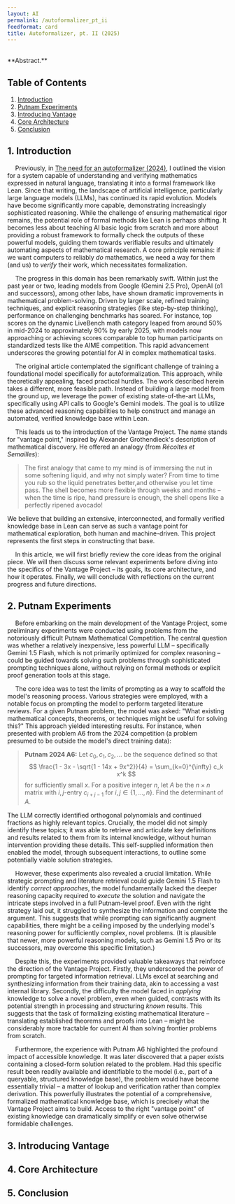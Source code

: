 ```yaml
---
layout: AI
permalink: /autoformalizer_pt_ii
feedformat: card
title: Autoformalizer, pt. II (2025)
---
```

<br>
**Abstract.** &nbsp; 


## Table of Contents

1. [Introduction](#1-introduction)
2. [Putnam Experiments](#2-putnam-experiments)
3. [Introducing Vantage](#3-introducing-vantage)
4. [Core Architecture](#4-core-architecture)
5. [Conclusion](#5-conclusion)


## 1. Introduction

&emsp; Previously, in [The need for an autoformalizer (2024)](/the_need_for_an_autoformalizer), I outlined the vision for a system capable of understanding and verifying mathematics expressed in natural language, translating it into a formal framework like Lean. Since that writing, the landscape of artificial intelligence, particularly large language models (LLMs), has continued its rapid evolution. Models have become significantly more capable, demonstrating increasingly sophisticated reasoning. While the challenge of ensuring mathematical rigor remains, the potential role of formal methods like Lean is perhaps shifting. It becomes less about teaching AI basic logic from scratch and more about providing a robust framework to formally check the outputs of these powerful models, guiding them towards verifiable results and ultimately automating aspects of mathematical research. A core principle remains: if we want computers to reliably *do* mathematics, we need a way for them (and us) to *verify* their work, which necessitates formalization.

&emsp; The progress in this domain has been remarkably swift. Within just the past year or two, leading models from Google (Gemini 2.5 Pro), OpenAI (o1 and successors), among other labs, have shown dramatic improvements in mathematical problem-solving. Driven by larger scale, refined training techniques, and explicit reasoning strategies (like step-by-step thinking), performance on challenging benchmarks has soared. For instance, top scores on the dynamic LiveBench math category leaped from around 50% in mid-2024 to approximately 90% by early 2025, with models now approaching or achieving scores comparable to top human participants on standardized tests like the AIME competition. This rapid advancement underscores the growing potential for AI in complex mathematical tasks.

&emsp; The original article contemplated the significant challenge of training a foundational model specifically for autoformalization. This approach, while theoretically appealing, faced practical hurdles. The work described herein takes a different, more feasible path. Instead of building a large model from the ground up, we leverage the power of existing state-of-the-art LLMs, specifically using API calls to Google's Gemini models. The goal is to utilize these advanced reasoning capabilities to help construct and manage an automated, verified knowledge base within Lean.

&emsp; This leads us to the introduction of the Vantage Project. The name stands for "vantage point," inspired by Alexander Grothendieck's description of mathematical discovery. He offered an analogy (from *Récoltes et Semailles*):

> The first analogy that came to my mind is of immersing the nut in some softening liquid, and why not simply water? From time to time you rub so the liquid penetrates better,and otherwise you let time pass. The shell becomes more flexible through weeks and months – when the time is ripe, hand pressure is enough, the shell opens like a perfectly ripened avocado!

We believe that building an extensive, interconnected, and formally verified knowledge base in Lean can serve as such a vantage point for mathematical exploration, both human and machine-driven. This project represents the first steps in constructing that base.

&emsp; In this article, we will first briefly review the core ideas from the original piece. We will then discuss some relevant experiments before diving into the specifics of the Vantage Project – its goals, its core architecture, and how it operates. Finally, we will conclude with reflections on the current progress and future directions.


## 2. Putnam Experiments

&emsp; Before embarking on the main development of the Vantage Project, some preliminary experiments were conducted using problems from the notoriously difficult Putnam Mathematical Competition. The central question was whether a relatively inexpensive, less powerful LLM – specifically Gemini 1.5 Flash, which is not primarily optimized for complex reasoning – could be guided towards solving such problems through sophisticated prompting techniques alone, without relying on formal methods or explicit proof generation tools at this stage.

&emsp; The core idea was to test the limits of prompting as a way to scaffold the model's reasoning process. Various strategies were employed, with a notable focus on prompting the model to perform targeted literature reviews. For a given Putnam problem, the model was asked: "What existing mathematical concepts, theorems, or techniques might be useful for solving this?" This approach yielded interesting results. For instance, when presented with problem A6 from the 2024 competition (a problem presumed to be outside the model's direct training data):

> **Putnam 2024 A6:** Let $c_0, c_1, c_2, \dots$ be the sequence defined so that
> $$ \frac{1 - 3x - \sqrt{1 - 14x + 9x^2}}{4} = \sum_{k=0}^{\infty} c_k x^k $$
> for sufficiently small $x$. For a positive integer $n$, let $A$ be the $n \times n$ matrix with $i, j$-entry $c_{i+j-1}$ for $i, j \in \{1, \dots, n\}$. Find the determinant of $A$.

The LLM correctly identified orthogonal polynomials and continued fractions as highly relevant topics. Crucially, the model did not simply identify these topics; it was able to retrieve and articulate key definitions and results related to them from its internal knowledge, without human intervention providing these details. This self-supplied information then enabled the model, through subsequent interactions, to outline some potentially viable solution strategies.

&emsp; However, these experiments also revealed a crucial limitation. While strategic prompting and literature retrieval could guide Gemini 1.5 Flash to identify *correct approaches*, the model fundamentally lacked the deeper reasoning capacity required to *execute* the solution and navigate the intricate steps involved in a full Putnam-level proof. Even with the right strategy laid out, it struggled to synthesize the information and complete the argument. This suggests that while prompting can significantly augment capabilities, there might be a ceiling imposed by the underlying model's reasoning power for sufficiently complex, novel problems. (It is plausible that newer, more powerful reasoning models, such as Gemini 1.5 Pro or its successors, may overcome this specific limitation.)

&emsp; Despite this, the experiments provided valuable takeaways that reinforce the direction of the Vantage Project. Firstly, they underscored the power of prompting for targeted information retrieval. LLMs excel at searching and synthesizing information from their training data, akin to accessing a vast internal library. Secondly, the difficulty the model faced in *applying* knowledge to solve a novel problem, even when guided, contrasts with its potential strength in processing and structuring *known* results. This suggests that the task of formalizing existing mathematical literature – translating established theorems and proofs into Lean – might be considerably more tractable for current AI than solving frontier problems from scratch.

&emsp; Furthermore, the experience with Putnam A6 highlighted the profound impact of accessible knowledge. It was later discovered that a paper exists containing a closed-form solution related to the problem. Had this specific result been readily available and identifiable to the model (i.e., part of a queryable, structured knowledge base), the problem would have become essentially trivial – a matter of lookup and verification rather than complex derivation. This powerfully illustrates the potential of a comprehensive, formalized mathematical knowledge base, which is precisely what the Vantage Project aims to build. Access to the right "vantage point" of existing knowledge can dramatically simplify or even solve otherwise formidable challenges.


## 3. Introducing Vantage



## 4. Core Architecture



## 5. Conclusion
